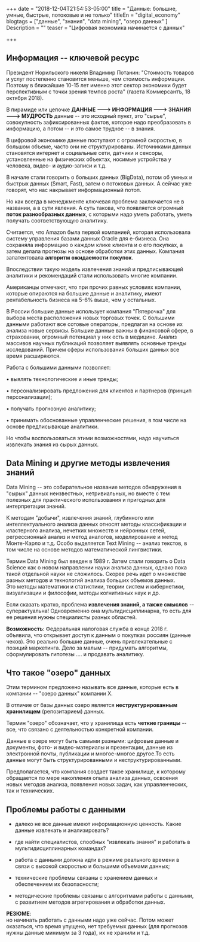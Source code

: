 +++
date = "2018-12-04T21:54:53-05:00"
title = "Данные: большие, умные, быстрые, потоковые и не только"
titleEn = "digital_economy"
blogtags = ["данные", "знания", "data mining", "озеро данных" ]
Description = ""
teaser = "Цифровая экономика начинается с данных"

+++
## Информация -- ключевой ресурс 

Президент Норильского никеля Владимир Потанин: "Стоимость товаров и услуг постепенно становится меньше, чем стоимость информации. Поэтому в ближайшие 10-15 лет именно этот сектор экономики будет перспективным с точки зрения темпов роста" (газета Коммерсантъ, 18 октября 2018).

В пирамиде или цепочке     <b>ДАННЫЕ ---> ИНФОРМАЦИЯ ---> ЗНАНИЯ ---> МУДРОСТЬ</b>  данные -- это исходный пункт, это "сырье", совокупность зафиксированных фактов, которое надо преобразовать в информацию, а потом -- и это самое трудное -- в знания.

В цифровой экономике данные поступают с огромной скоростью, в большом объеме, часто они не структурированы. 
Источниками данных становятся интернет и социальные сети, датчики и сенсоры, установленные на физических объектах, носимые устройства у человека, видео- и аудио-записи и т.д.

В начале стали говорить о больших данных (BigData), потом об умных и быстрых данных   (Smart, Fast), затем о потоковых данных. А сейчас уже говорят, что нас накрывает информационный потоп. 

Но как всегда в менеджменте ключевая проблема заключается не в названии, а в сути явления. А суть такова, что появляется огромный <b>поток разнообразных данных</b>, с которыми надо уметь работать, 
 уметь получать соответствующую аналитику. 
 
 Считается, что Amazon была первой компанией, которая использовала систему управления базами данных Oracle для e-бизнеса. Она сохраняла информацию о каждом клике клиента и о его покупках, а затем делала прогнозы на основе обработки этих данных. 
 Компания запатентовала <b>алгоритм ожидаемости покупок</b>.
 
 Впоследствии такую модель извлечения знаний и предписывающей аналитики и рекомендаций стали использовать многие компании.
 
 Американцы отмечают, что при прочих равных условиях компании, которые опираются на большие данные и аналитику, имеют рентабельность бизнеса на 5-6% выше, чем у остальных. 
 
 В России большие данные использует компания "Пятерочка" для выбора места расположения новых торговых точек. С большими данными работают все сотовые операторы, предлагая на основе их анализа новые сервисы. Большие данные важны в финансовой сфере, в страховании,
 огромный потенциал у них есть в медицине. Анализ  массивов научных публикаций позволяет выявлять основные тренды исследований. Причем сферы использования больших данных все время расширяются.
 
 Работа с большими данными позволяет:
 
 •	выялять технологические и иные тренды;

 •	персонализировать предложения для клиентов и партнеров (принцип персонализации);
 
 •	получать прогнозную аналитику; 

 •	принимать обоснованные управленческие решения, в том числе на основе предписывающе аналитики. 
 
 Но чтобы воспользоваться этими возможностями, надо научиться извлекать знания из сырых данных.  
 
## Data Mining и другие методы извлечения знаний 

Data Mining -- это собирательное название методов обнаружения в "сырых" данных неизвестных, нетривиальных, но вместе с тем полезных для практического использования и пригодных для интерпретации знаний. 

К методам "добычи", извлечения знаний, глубинного или интеллектуального анализа данных относят методы классификации и кластерного анализа, нечетких множеств и нейронных сетей, регрессионный анализ и метод аналогов, моделирование и метод Монте-Карло и т.д. 
Особо выделяется Text Mining -- анализ текстов, в том числе на основе методов математической лингвистики.

Термин Data Mining был введен в 1989 г. Затем стали говорить о Data Science как о новом направлении науки анализа данных, однако пока такой отдельной науки не сложилось. Скорее речь идет о множестве разных методов и технологий анализа больших объемов данных.  
Это методы математики и статистики, теории систем и кибернетики, визуализации и философии, методы когнитивных наук и др.

Если сказать кратко, проблема <b>извлечения знаний, а также смыслов</b> -- суперактуальна! Одновременно она мультидисциплинарна, то есть для ее решения нужны специалисты разных областей. 

<b>Возможность</b>: Федеральная налоговая служба в конце 2018 г. объявила, что открывает доступ к данным о покупках россиян (данные чеков). Это реально большие данные, очень привлекательные с позиций маркетинга. 
Дело за малым -- придумать алгоритмы, сформулировать гипотезы  .... и продавать аналитику. 


##   Что такое "озеро" данных 
  
  Этим термином предложено называть все данные, которые есть в компании -- "озеро данных" компании Х. 
  
  В отличие от базы данных озеро является <b>неструктурированным хранилищем</b> (репозитарием) данных. 
  
  Термин "озеро" обозначает, что у хранилища есть <b>четкие границы</b> -- все, что связано с деятельностью конкретной компании. 
  
  Данные в озере могут быть самыми разными: цифровые данные и документы, фото- и видео-материалы и презентации, данные из электронной почты, публикации и многое-многое другое.То есть данные могут быть структурированными и неструктурированными.
  
  Предполагается, что компания создает такое хранилище, к которому обращается по мере накопления опыта анализа данных, освоения новых методов анализа, появления новых задач, как управленческих, так и технических.
  
 
##   Проблемы работы с данными  

- далеко не все данные имеют информационную ценность. Какие данные извлекать и анализировать?

- где найти специалистов, спообных "извлекать знания" и работать в мультидисциплинарных командах?

- работа с данными должна идти в режиме реального времени в связи с высокой скоростью и большими объемами данных;

- технические проблемы связаны с хранением данных и обеспечением их безопасности;

- методические проблемы связаны с алгоритмами работы с данными, с развитием методов агрегирования и обработки данных. 

<b>РЕЗЮМЕ</b>:         
но начинать работать с данными надо уже сейчас. Потом может оказаться, что время упущено, нет требуемых данных (для прогнозов нужны данные минимум за 3 года), их не хранили и т.д.  
 









	